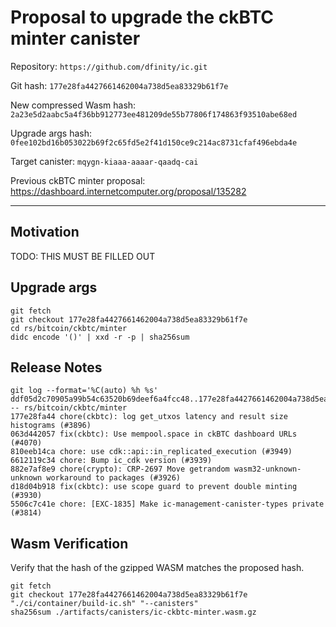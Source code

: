 # Proposal to upgrade the ckBTC minter canister

Repository: `https://github.com/dfinity/ic.git`

Git hash: `177e28fa4427661462004a738d5ea83329b61f7e`

New compressed Wasm hash: `2a23e5d2aabc5a4f36bb912773ee481209de55b77806f174863f93510abe68ed`

Upgrade args hash: `0fee102bd16b053022b69f2c65fd5e2f41d150ce9c214ac8731cfaf496ebda4e`

Target canister: `mqygn-kiaaa-aaaar-qaadq-cai`

Previous ckBTC minter proposal: https://dashboard.internetcomputer.org/proposal/135282

---

## Motivation
TODO: THIS MUST BE FILLED OUT


## Upgrade args

```
git fetch
git checkout 177e28fa4427661462004a738d5ea83329b61f7e
cd rs/bitcoin/ckbtc/minter
didc encode '()' | xxd -r -p | sha256sum
```

## Release Notes

```
git log --format='%C(auto) %h %s' ddf05d2c70905a99b54c63520b69deef6a4fcc48..177e28fa4427661462004a738d5ea83329b61f7e -- rs/bitcoin/ckbtc/minter
177e28fa44 chore(ckbtc): log get_utxos latency and result size histograms (#3896)
063d442057 fix(ckbtc): Use mempool.space in ckBTC dashboard URLs (#4070)
810eeb14ca chore: use cdk::api::in_replicated_execution (#3949)
6612119c34 chore: Bump ic_cdk version (#3939)
882e7af8e9 chore(crypto): CRP-2697 Move getrandom wasm32-unknown-unknown workaround to packages (#3926)
d18d04b918 fix(ckbtc): use scope guard to prevent double minting (#3930)
5506c7c41e chore: [EXC-1835] Make ic-management-canister-types private (#3814)
 ```

## Wasm Verification

Verify that the hash of the gzipped WASM matches the proposed hash.

```
git fetch
git checkout 177e28fa4427661462004a738d5ea83329b61f7e
"./ci/container/build-ic.sh" "--canisters"
sha256sum ./artifacts/canisters/ic-ckbtc-minter.wasm.gz
```
